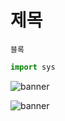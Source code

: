 # 제목

`블록`

```python
import sys
```

![banner](D:\til\docs\한글테스트\banner.JPG)

![banner](https://user-images.githubusercontent.com/52814897/73591858-43b9f680-4537-11ea-95bb-6f0eafc689c6.JPG)